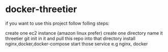 # docker-threetier
if you want to use this project follow folling steps:

create one ec2 instance (amazon linux prefer)
create one directory name it threetier
git init in it
and pull this repo into that directory
install nginx,docker,docker-compose
start those service e.g nginx, docker
